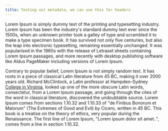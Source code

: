 ```yaml
---
title: Testing out metadata, we can use this for headers
---
```


Lorem Ipsum is simply dummy text of the printing and typesetting industry.
Lorem Ipsum has been the industry's standard dummy text ever since the
1500s, when an unknown printer took a galley of type and scrambled it to
make a type specimen book. It has survived not only five centuries,
but also the leap into electronic typesetting, remaining essentially
unchanged. It was popularised in the 1960s with the release of Letraset
sheets containing Lorem Ipsum passages, and more recently with desktop
publishing software like Aldus PageMaker including versions of Lorem Ipsum.

Contrary to popular belief, Lorem Ipsum is not simply random text. It has
roots in a piece of classical Latin literature from 45 BC, making it over
2000 years old. Richard McClintock, a Latin professor at Hampden-Sydney
[College in Virginia](https://duckduckgo.com), looked up one of the more obscure Latin words,
consectetur, from a Lorem Ipsum passage, and going through the cites of
the word in classical literature, discovered the undoubtable source. Lorem
Ipsum comes from sections 1.10.32 and 1.10.33 of "de Finibus Bonorum et
Malorum" (The Extremes of Good and Evil) by Cicero, written in 45 BC. This
book is a treatise on the theory of ethics, very popular during the
Renaissance. The first line of Lorem Ipsum, "Lorem ipsum dolor sit amet..",
comes from a line in section 1.10.32.